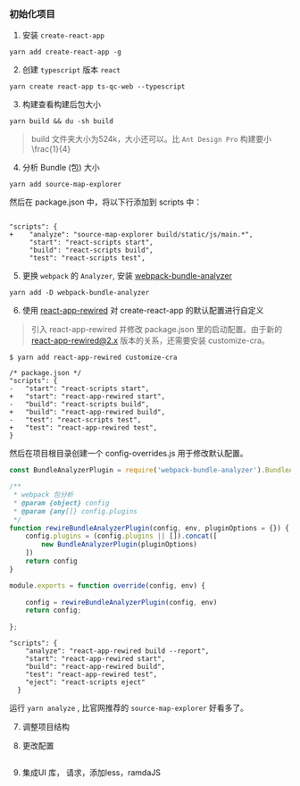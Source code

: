 ### 初始化项目

1. 安装 `create-react-app`

```
yarn add create-react-app -g
```
2. 创建 `typescript` 版本 `react`

```
yarn create react-app ts-qc-web --typescript
```


3. 构建查看构建后包大小

```
yarn build && du -sh build
```

> build 文件夹大小为524k，大小还可以。比 `Ant Design Pro` 构建要小 \frac{1}{4}

4. 分析 Bundle (包) 大小

```
yarn add source-map-explorer
```

然后在 package.json 中，将以下行添加到 scripts 中：

```

"scripts": {
+    "analyze": "source-map-explorer build/static/js/main.*",
     "start": "react-scripts start",
     "build": "react-scripts build",
     "test": "react-scripts test",
```

5. 更换 `webpack` 的 `Analyzer`, 安装 [webpack-bundle-analyzer](https://github.com/webpack-contrib/webpack-bundle-analyzer)

```
yarn add -D webpack-bundle-analyzer
```

6. 使用 [react-app-rewired](https://github.com/timarney/react-app-rewired#alternatives) 对 create-react-app 的默认配置进行自定义

 > 引入 react-app-rewired 并修改 package.json 里的启动配置。由于新的 react-app-rewired@2.x 版本的关系，还需要安装 customize-cra。


```
$ yarn add react-app-rewired customize-cra
```

```
/* package.json */
"scripts": {
-   "start": "react-scripts start",
+   "start": "react-app-rewired start",
-   "build": "react-scripts build",
+   "build": "react-app-rewired build",
-   "test": "react-scripts test",
+   "test": "react-app-rewired test",
}
```

然后在项目根目录创建一个 config-overrides.js 用于修改默认配置。

```js
const BundleAnalyzerPlugin = require('webpack-bundle-analyzer').BundleAnalyzerPlugin;

/**
 * webpack 包分析
 * @param {object} config
 * @param {any[]} config.plugins
 */
function rewireBundleAnalyzerPlugin(config, env, pluginOptions = {}) {
	config.plugins = (config.plugins || []).concat([
		new BundleAnalyzerPlugin(pluginOptions)
	])
	return config
}

module.exports = function override(config, env) {
	
	config = rewireBundleAnalyzerPlugin(config, env)
	return config;
	
};
```

```
"scripts": {
    "analyze": "react-app-rewired build --report",
    "start": "react-app-rewired start",
    "build": "react-app-rewired build",
    "test": "react-app-rewired test",
    "eject": "react-scripts eject"
  }
```

运行 `yarn analyze` , 比官网推荐的  `source-map-explorer` 好看多了。

7. 调整项目结构

8. 更改配置

```

```

9. 集成UI 库， 请求，添加less，ramdaJS
